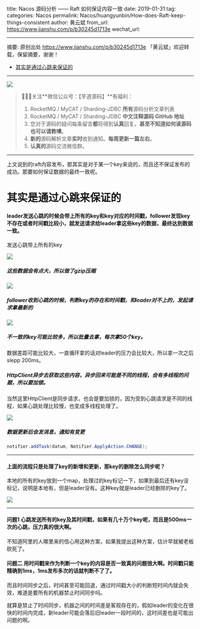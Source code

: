 title: Nacos 源码分析 —— Raft 如何保证内容一致
date: 2019-01-31
tag:
categories: Nacos
permalink: Nacos/huangyunbin/How-does-Raft-keep-things-consistent
author: 黄云斌
from_url: https://www.jianshu.com/p/b30245d1713e
wechat_url: 

-------

摘要: 原创出处 https://www.jianshu.com/p/b30245d1713e 「黄云斌」欢迎转载，保留摘要，谢谢！

- [其实是通过心跳来保证的](http://www.iocoder.cn/Nacos/huangyunbin/How-does-Raft-keep-things-consistent/)

-------

![](http://www.iocoder.cn/images/common/wechat_mp_2017_07_31.jpg)

> 🙂🙂🙂关注**微信公众号：【芋道源码】**有福利：
> 1. RocketMQ / MyCAT / Sharding-JDBC **所有**源码分析文章列表
> 2. RocketMQ / MyCAT / Sharding-JDBC **中文注释源码 GitHub 地址**
> 3. 您对于源码的疑问每条留言**都**将得到**认真**回复。**甚至不知道如何读源码也可以请教噢**。
> 4. **新的**源码解析文章**实时**收到通知。**每周更新一篇左右**。
> 5. **认真的**源码交流微信群。

-------


上文说到的raft内容发布，那其实是对于某一个key来说的，而且还不保证发布的成功。那要如何保证数据的最终一致呢。

# 其实是通过心跳来保证的

#### leader发送心跳的时候会带上所有的key和key对应的时间戳，follower发现key不存在或者时间戳比较小，就发送请求给leader拿这些key的数据，最终达到数据一致。

发送心跳带上所有的key

![](http://upload-images.jianshu.io/upload_images/7835103-c70ab5e5577e3d94.png)

##### 这些数据会有点大，所以做了gzip压缩

![](http://upload-images.jianshu.io/upload_images/7835103-ee0ca399898884c6.png)

##### follower收到心跳的时候，判断key的存在和时间戳，和leader对不上的，发起请求拿最新的

![](http://upload-images.jianshu.io/upload_images/7835103-a078f62a3cf45b54.png)

##### 不一致的key可能比较多，所以批量去拿，每次拿50个key。

数据差距可能比较大，一直循环拿的话对leader的压力会比较大，所以拿一次之后slepp 200ms。

##### HttpClient异步去获取这些内容，异步回来可能是不同的线程，会有多线程的问题，所以要加锁。

当然这里HttpClient是同步请求，也会是要加锁的，因为受到心跳请求是不同的线程，如果心跳处理比较慢，也变成多线程处理了。

![](http://upload-images.jianshu.io/upload_images/7835103-3dcf4fe8c8f7adab.png)

##### 数据更新后会发消息，通知有变更

```Java
notifier.addTask(datum, Notifier.ApplyAction.CHANGE);
```

-------

#### 上面的流程只是处理了key的新增和更新，那key的删除怎么同步呢？

本地的所有的key放到一个map，处理过的key标记一下，如果到最后还有key没标记，说明是本地有，但是leader没有。这种key就是leader已经删除的key了。

![](http://upload-images.jianshu.io/upload_images/7835103-383ab8d1c877a98c.png)

-------

#### 问题1 心跳发送所有的key及其时间戳，如果有几十万个key呢，而且是500ms一次的心跳，压力真的很大啊。

不知道阿里的人哪里来的信心用这种方案，如果我提出这种方案，估计早就被老板砍死了。

#### 问题二  用时间戳来作为判断一个key的内容是否一致真的问题很大啊。时间戳只能精确到1ms，1ms发布多次的话就判断不了了。

而且时间同步之后，时间甚至可能回退，通过时间戳大小的判断短时间内就会失效，难道是要所有的机器禁止时间同步吗。

就算是禁止了时间同步，机器之间的时间差是客观存在的，假如leader的变化在很快的时间内完成，新leader可能会落后旧leader一段时间的，这时间差也是可能出问题的啊。

          

